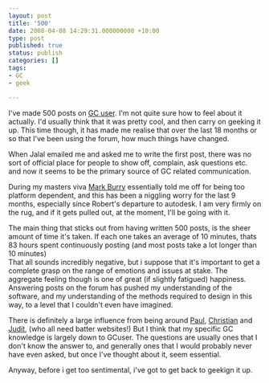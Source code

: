 ```yaml
---
layout: post
title: '500'
date: 2008-04-08 14:29:31.000000000 +10:00
type: post
published: true
status: publish
categories: []
tags:
- GC
- geek

---
```

<p>I've made 500 posts on <a href="http://gcuser.com/Forum/tabid/151/forumid/13/threadid/2286/scope/posts/language/en-US/Default.aspx" target="_blank">GC user</a>. I'm not quite sure how to feel about it actually. I'd usually think that it was pretty cool, and then carry on geeking it up. This time though, it has made me realise that over the last 18 months or so that I've been using the forum, how much things have changed.<!--more--></p>
<p>When Jalal emailed me and asked me to write the first post, there was no sort of official place for people to show off, complain, ask questions etc. and now it seems to be the primary source of GC related communication.</p>
<p>During my masters viva <a href="http://www.sial.rmit.edu.au/People/mburry.php" target="_blank">Mark Burry</a> essentially told me off for being too platform dependent, and this has been a niggling worry for the last 9 months, especially since Robert's departure to autodesk. I am very firmly on the rug, and if it gets pulled out, at the moment, I'll be going with it.</p>
<p>The main thing that sticks out from having written 500 posts, is the sheer amount of time it's taken. If each one takes an average of 10 minutes, thats 83 hours spent continuously posting (and most posts take a lot longer than 10 minutes)<br />
That all sounds incredibly negative, but i suppose that it's important to get a complete grasp on the range of emotions and issues at stake. The aggregate feeling though is one of great (if slightly fatigued) happiness. Answering posts on the forum has pushed my understanding of the software, and my understanding of the methods required to design in this way, to a level that I couldn't even have imagined.</p>
<p>There is definitely a large influence from being around <a href="http://www.cs.bham.ac.uk/~wbl/biblio/gp-html/PaulSCoates.html" title="paul you really must get a wikipedia page!" target="_blank">Paul</a>, <a href="http://www.uel.ac.uk/ceca/gallery/index.htm" title="and you christian" target="_blank">Christian</a> and <a href="http://www.smartgeometry2008.com/bios/kimpian.asp" target="_blank">Judit</a>, (who all need batter websites!) But I think that my specific GC knowledge is largely down to GCuser. The questions are usually ones that I don't know the answer to, and generally ones that I would probably never have even asked, but once I've thought about it, seem essential.</p>
<p>Anyway, before i get too sentimental, i've got to get back to geekign it up.</p>
